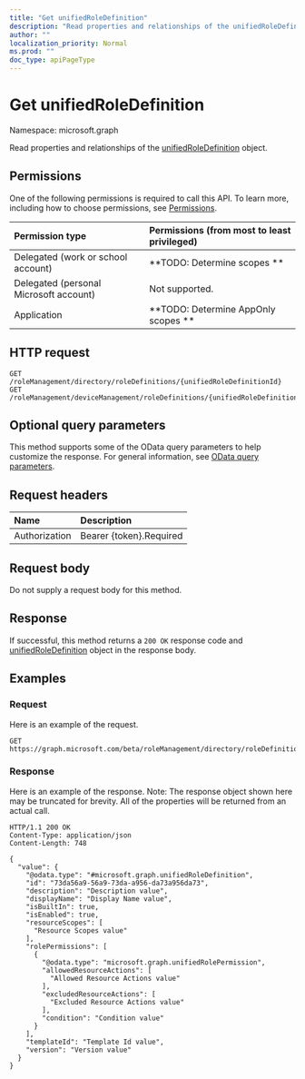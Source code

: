```yaml
---
title: "Get unifiedRoleDefinition"
description: "Read properties and relationships of the unifiedRoleDefinition object."
author: ""
localization_priority: Normal
ms.prod: ""
doc_type: apiPageType
---
```


# Get unifiedRoleDefinition

Namespace: microsoft.graph

Read properties and relationships of the [unifiedRoleDefinition](../resources/unifiedroledefinition.md) object.

## Permissions
One of the following permissions is required to call this API. To learn more, including how to choose permissions, see [Permissions](/concepts/permissions-reference.md).

|Permission type|Permissions (from most to least privileged)|
|:---|:---|
|Delegated (work or school account)|**TODO: Determine scopes **|
|Delegated (personal Microsoft account)|Not supported.|
|Application|**TODO: Determine AppOnly scopes **|

## HTTP request
<!-- {
  "blockType": "ignored"
}
-->
``` http
GET /roleManagement/directory/roleDefinitions/{unifiedRoleDefinitionId}
GET /roleManagement/deviceManagement/roleDefinitions/{unifiedRoleDefinitionId}
```

## Optional query parameters
This method supports some of the OData query parameters to help customize the response. For general information, see [OData query parameters](/graph/query-parameters).

## Request headers
|Name|Description|
|:---|:---|
|Authorization|Bearer {token}.Required|

## Request body
Do not supply a request body for this method.

## Response
If successful, this method returns a `200 OK` response code and [unifiedRoleDefinition](../resources/unifiedroledefinition.md) object in the response body.

## Examples

### Request
Here is an example of the request.
<!-- {
  "blockType": "request",
  "name": "get_unifiedroledefinition"
}
-->
``` http
GET https://graph.microsoft.com/beta/roleManagement/directory/roleDefinitions/{unifiedRoleDefinitionId}
```

### Response
Here is an example of the response. Note: The response object shown here may be truncated for brevity. All of the properties will be returned from an actual call.
<!-- {
  "blockType": "response",
  "truncated": true,
  "@odata.type": "microsoft.graph.unifiedRoleDefinition"
}
-->
``` http
HTTP/1.1 200 OK
Content-Type: application/json
Content-Length: 748

{
  "value": {
    "@odata.type": "#microsoft.graph.unifiedRoleDefinition",
    "id": "73da56a9-56a9-73da-a956-da73a956da73",
    "description": "Description value",
    "displayName": "Display Name value",
    "isBuiltIn": true,
    "isEnabled": true,
    "resourceScopes": [
      "Resource Scopes value"
    ],
    "rolePermissions": [
      {
        "@odata.type": "microsoft.graph.unifiedRolePermission",
        "allowedResourceActions": [
          "Allowed Resource Actions value"
        ],
        "excludedResourceActions": [
          "Excluded Resource Actions value"
        ],
        "condition": "Condition value"
      }
    ],
    "templateId": "Template Id value",
    "version": "Version value"
  }
}
```

